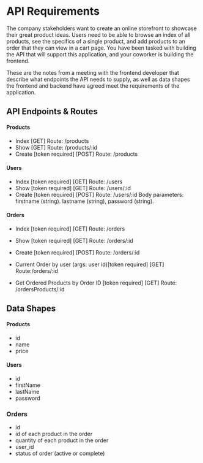 # API Requirements
The company stakeholders want to create an online storefront to showcase their great product ideas. Users need to be able to browse an index of all products, see the specifics of a single product, and add products to an order that they can view in a cart page. You have been tasked with building the API that will support this application, and your coworker is building the frontend.

These are the notes from a meeting with the frontend developer that describe what endpoints the API needs to supply, as well as data shapes the frontend and backend have agreed meet the requirements of the application. 

## API Endpoints & Routes
#### Products
- Index [GET] Route: /products
- Show [GET] Route:  /products/:id
- Create [token required] [POST] Route: /products 


#### Users
- Index [token required] [GET] Route: /users
- Show [token required] [GET] Route: /users/:id
- Create [token required] [POST] Route: /users/:id 
  Body parameters:
  firstname (string). lastname (string), password (string).

#### Orders
- Index [token required] [GET] Route: /orders
- Show [token required] [GET] Route: /orders/:id
- Create [token required] [POST] Route: /orders/:id

- Current Order by user (args: user id)[token required] [GET] Route:/orders/:id
- Get Ordered Products by Order ID [token required] [GET] Route: /ordersProducts/:id

## Data Shapes
#### Products
-  id
- name
- price

#### Users
- id
- firstName
- lastName
- password

### Orders
- id
- id of each product in the order
- quantity of each product in the order
- user_id
- status of order (active or complete)

